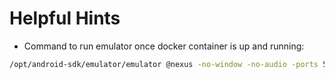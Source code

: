 # Helpful Hints

- Command to run emulator once docker container is up and running:

```bash
/opt/android-sdk/emulator/emulator @nexus -no-window -no-audio -ports 5554,5555 -skip-adb-auth -no-boot-anim -show-kernel -qemu -cpu max
```